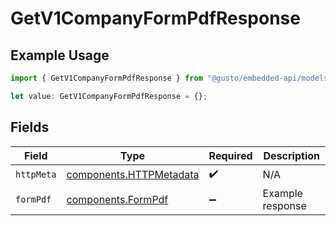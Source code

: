 # GetV1CompanyFormPdfResponse

## Example Usage

```typescript
import { GetV1CompanyFormPdfResponse } from "@gusto/embedded-api/models/operations/getv1companyformpdf.js";

let value: GetV1CompanyFormPdfResponse = {};
```

## Fields

| Field                                                              | Type                                                               | Required                                                           | Description                                                        |
| ------------------------------------------------------------------ | ------------------------------------------------------------------ | ------------------------------------------------------------------ | ------------------------------------------------------------------ |
| `httpMeta`                                                         | [components.HTTPMetadata](../../models/components/httpmetadata.md) | :heavy_check_mark:                                                 | N/A                                                                |
| `formPdf`                                                          | [components.FormPdf](../../models/components/formpdf.md)           | :heavy_minus_sign:                                                 | Example response                                                   |